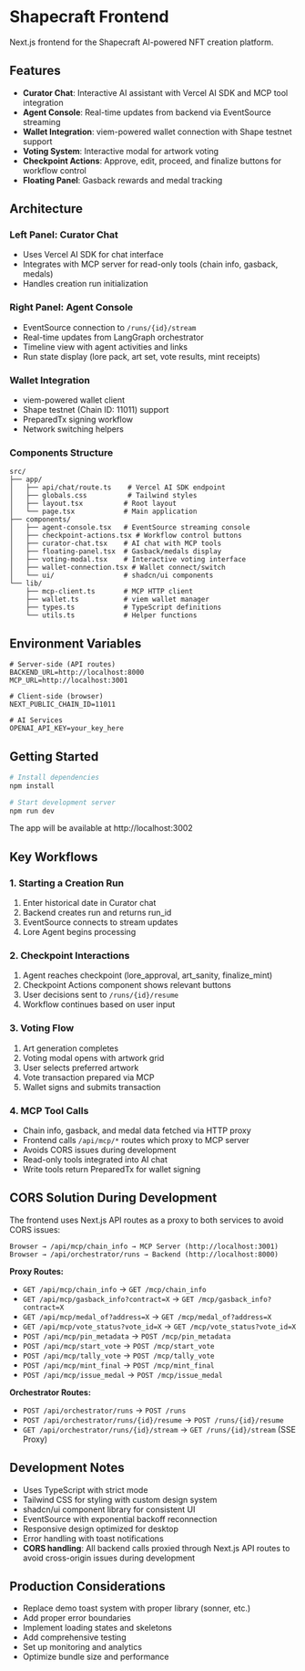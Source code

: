 # Shapecraft Frontend

Next.js frontend for the Shapecraft AI-powered NFT creation platform.

## Features

- **Curator Chat**: Interactive AI assistant with Vercel AI SDK and MCP tool integration
- **Agent Console**: Real-time updates from backend via EventSource streaming
- **Wallet Integration**: viem-powered wallet connection with Shape testnet support
- **Voting System**: Interactive modal for artwork voting
- **Checkpoint Actions**: Approve, edit, proceed, and finalize buttons for workflow control
- **Floating Panel**: Gasback rewards and medal tracking

## Architecture

### Left Panel: Curator Chat

- Uses Vercel AI SDK for chat interface
- Integrates with MCP server for read-only tools (chain info, gasback, medals)
- Handles creation run initialization

### Right Panel: Agent Console

- EventSource connection to `/runs/{id}/stream`
- Real-time updates from LangGraph orchestrator
- Timeline view with agent activities and links
- Run state display (lore pack, art set, vote results, mint receipts)

### Wallet Integration

- viem-powered wallet client
- Shape testnet (Chain ID: 11011) support
- PreparedTx signing workflow
- Network switching helpers

### Components Structure

```
src/
├── app/
│   ├── api/chat/route.ts    # Vercel AI SDK endpoint
│   ├── globals.css          # Tailwind styles
│   ├── layout.tsx          # Root layout
│   └── page.tsx            # Main application
├── components/
│   ├── agent-console.tsx   # EventSource streaming console
│   ├── checkpoint-actions.tsx # Workflow control buttons
│   ├── curator-chat.tsx    # AI chat with MCP tools
│   ├── floating-panel.tsx  # Gasback/medals display
│   ├── voting-modal.tsx    # Interactive voting interface
│   ├── wallet-connection.tsx # Wallet connect/switch
│   └── ui/                 # shadcn/ui components
└── lib/
    ├── mcp-client.ts       # MCP HTTP client
    ├── wallet.ts           # viem wallet manager
    ├── types.ts            # TypeScript definitions
    └── utils.ts            # Helper functions
```

## Environment Variables

```env
# Server-side (API routes)
BACKEND_URL=http://localhost:8000
MCP_URL=http://localhost:3001

# Client-side (browser)
NEXT_PUBLIC_CHAIN_ID=11011

# AI Services
OPENAI_API_KEY=your_key_here
```

## Getting Started

```bash
# Install dependencies
npm install

# Start development server
npm run dev
```

The app will be available at http://localhost:3002

## Key Workflows

### 1. Starting a Creation Run

1. Enter historical date in Curator chat
2. Backend creates run and returns run_id
3. EventSource connects to stream updates
4. Lore Agent begins processing

### 2. Checkpoint Interactions

1. Agent reaches checkpoint (lore_approval, art_sanity, finalize_mint)
2. Checkpoint Actions component shows relevant buttons
3. User decisions sent to `/runs/{id}/resume`
4. Workflow continues based on user input

### 3. Voting Flow

1. Art generation completes
2. Voting modal opens with artwork grid
3. User selects preferred artwork
4. Vote transaction prepared via MCP
5. Wallet signs and submits transaction

### 4. MCP Tool Calls

- Chain info, gasback, and medal data fetched via HTTP proxy
- Frontend calls `/api/mcp/*` routes which proxy to MCP server
- Avoids CORS issues during development
- Read-only tools integrated into AI chat
- Write tools return PreparedTx for wallet signing

## CORS Solution During Development

The frontend uses Next.js API routes as a proxy to both services to avoid CORS issues:

```
Browser → /api/mcp/chain_info → MCP Server (http://localhost:3001)
Browser → /api/orchestrator/runs → Backend (http://localhost:8000)
```

**Proxy Routes:**

- `GET /api/mcp/chain_info` → `GET /mcp/chain_info`
- `GET /api/mcp/gasback_info?contract=X` → `GET /mcp/gasback_info?contract=X`
- `GET /api/mcp/medal_of?address=X` → `GET /mcp/medal_of?address=X`
- `GET /api/mcp/vote_status?vote_id=X` → `GET /mcp/vote_status?vote_id=X`
- `POST /api/mcp/pin_metadata` → `POST /mcp/pin_metadata`
- `POST /api/mcp/start_vote` → `POST /mcp/start_vote`
- `POST /api/mcp/tally_vote` → `POST /mcp/tally_vote`
- `POST /api/mcp/mint_final` → `POST /mcp/mint_final`
- `POST /api/mcp/issue_medal` → `POST /mcp/issue_medal`

**Orchestrator Routes:**

- `POST /api/orchestrator/runs` → `POST /runs`
- `POST /api/orchestrator/runs/{id}/resume` → `POST /runs/{id}/resume`
- `GET /api/orchestrator/runs/{id}/stream` → `GET /runs/{id}/stream` (SSE Proxy)

## Development Notes

- Uses TypeScript with strict mode
- Tailwind CSS for styling with custom design system
- shadcn/ui component library for consistent UI
- EventSource with exponential backoff reconnection
- Responsive design optimized for desktop
- Error handling with toast notifications
- **CORS handling**: All backend calls proxied through Next.js API routes to avoid cross-origin issues during development

## Production Considerations

- Replace demo toast system with proper library (sonner, etc.)
- Add proper error boundaries
- Implement loading states and skeletons
- Add comprehensive testing
- Set up monitoring and analytics
- Optimize bundle size and performance
